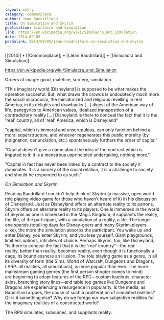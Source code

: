 ```yaml
---
layout: entry
category: commonplace
author: Jean Baudrillard
title: On Simulation and Skyrim
publication: Simulacra and Simulation
link: https://en.wikipedia.org/wiki/Simulacra_and_Simulation
date: 2014-09-05
permalink: 2014/09/05/jean-baudrillard-on-simulation-and-skyrim
---
```


[[2014]] • [[Commonplace]] • [[Jean Baudrillard]] • [[Simulacra and Simulation]]

https://en.wikipedia.org/wiki/Simulacra_and_Simulation

Orders of image: good, malefice, sorcery, simulation.

"This imaginary world [Disneyland] is supposed to be what makes the operation succesful. But, what draws the crowds is undoubtedly much more the social microcosm, the miniaturized and religious revelling in real America, in its delights and drawbacks [...] digest of the American way of life, panegyrics to American values, idealized transposition of a contradictory reality [...] Disneyland is there to conceal the fact that it is the 'real' country, all of 'real' America, which is Disneyland"

"capital, which is immoral and unscrupulous, can only function behind a moral superstructure, and whoever regenerates this public morality (by indignation, denunciation, etc.) spontaneously furthers the order of capital"

"Capital doesn't give a damn about the idea of the contract which is imputed to it: it is a monstrous unprincipled undertaking, nothing more."

"Capital in fact has never been linked by a contract to the society it dominates. It is a sorcery of the social relation, it is a challenge to society and should be responded to as such."


*On Simulation and Skyrim*

Reading Baudrillard I couldn't help think of Skyrim (a massive, open world role playing video game for those who haven't heard of it) in his discussion of Disneyland. Just as Disneyland offers an alternate reality to its patrons, Skyrim offers an alternate reality to its players. One is immersed in the world of Skyrim as one is immersed in the Magic Kingdom; it supplants the reality, the life, of the participant, with a simulation of a reality, a life. The longer one spends (totalling days for Disney-goers and many Skyrim-players alike), the more the simulation absorbs the participant. You wake up and enter Disney, you enter Skyrim, and you lose yourself. Giant playgrounds, limitless options, infinities of choice. Perhaps Skyrim, too, like Disneyland, "is there to conceal the fact that it is the 'real' country"—the real reality, better than reality, becomes reality, even though it is functionally a cage, its boundlessness an illusion. The role playing game as a genre, in all its diversity of form (the Sims, World of Warcraft, Dungeons and Dragons, LARP: all realities, all simulations), is more popular than ever. The more mainstream gaming genres (the first person shooter comes to mind) are beginning to adopt features of the RPG—custom loudouts, character skins, branching story lines—and table top games like Dungeons and Dragons are experiencing a resurgence in popularity. Is the media, as Baudrillard argues, the cause of such a proliferation of simulated realities? Or is it something else? Why do we forego our own subjective realities for the imaginary realities of a constructed world?

The RPG simulates, subsumes, and supplants reality.
